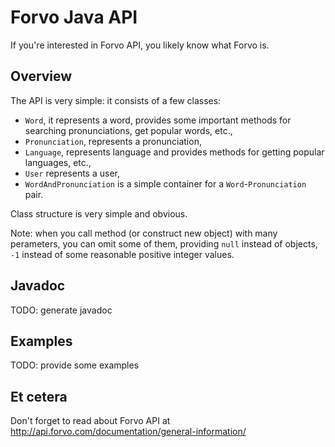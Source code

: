 Forvo Java API
==============
If you're interested in Forvo API, you likely know what Forvo is.

Overview
--------
The API is very simple: it consists of a few classes:

 * `Word`, it represents a word, provides some important methods for searching pronunciations, get popular words, etc.,
 * `Pronunciation`, represents a pronunciation,
 * `Language`, represents language and provides methods for getting popular languages, etc.,
 * `User` represents a user,
 * `WordAndPronunciation` is a simple container for a `Word`-`Pronunciation` pair.

Class structure is very simple and obvious. 

Note: when you call method (or construct new object) with many perameters, you can omit some of them, providing `null` instead of objects, `-1` instead of some reasonable positive integer values.

Javadoc
-------
TODO: generate javadoc

Examples
--------
TODO: provide some examples

Et cetera
---------
Don't forget to read about Forvo API at http://api.forvo.com/documentation/general-information/
